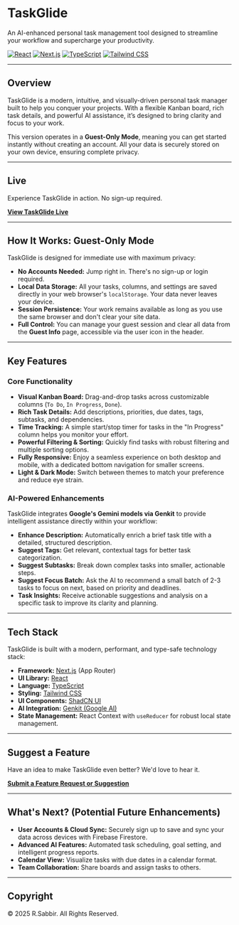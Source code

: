 # TaskGlide

An AI-enhanced personal task management tool designed to streamline your workflow and supercharge your productivity.

[![React](https://img.shields.io/badge/React-18-blue?logo=react&logoColor=61DAFB)](https://react.dev/) [![Next.js](https://img.shields.io/badge/Next.js-15-black?logo=next.js&logoColor=white)](https://nextjs.org/) [![TypeScript](https://img.shields.io/badge/TypeScript-5-blue?logo=typescript&logoColor=white)](https://www.typescriptlang.org/) [![Tailwind CSS](https://img.shields.io/badge/Tailwind_CSS-3-blue?logo=tailwindcss&logoColor=38B2AC)](https://tailwindcss.com/)

---

## Overview

TaskGlide is a modern, intuitive, and visually-driven personal task manager built to help you conquer your projects. With a flexible Kanban board, rich task details, and powerful AI assistance, it’s designed to bring clarity and focus to your work.

This version operates in a **Guest-Only Mode**, meaning you can get started instantly without creating an account. All your data is securely stored on your own device, ensuring complete privacy.

---

## Live

Experience TaskGlide in action. No sign-up required.

**[View TaskGlide Live](https://task-glide.vercel.app/)**


---

## How It Works: Guest-Only Mode

TaskGlide is designed for immediate use with maximum privacy:

-   **No Accounts Needed:** Jump right in. There's no sign-up or login required.
-   **Local Data Storage:** All your tasks, columns, and settings are saved directly in your web browser's `localStorage`. Your data never leaves your device.
-   **Session Persistence:** Your work remains available as long as you use the same browser and don't clear your site data.
-   **Full Control:** You can manage your guest session and clear all data from the **Guest Info** page, accessible via the user icon in the header.

---

## Key Features

### Core Functionality
-   **Visual Kanban Board:** Drag-and-drop tasks across customizable columns (`To Do`, `In Progress`, `Done`).
-   **Rich Task Details:** Add descriptions, priorities, due dates, tags, subtasks, and dependencies.
-   **Time Tracking:** A simple start/stop timer for tasks in the "In Progress" column helps you monitor your effort.
-   **Powerful Filtering & Sorting:** Quickly find tasks with robust filtering and multiple sorting options.
-   **Fully Responsive:** Enjoy a seamless experience on both desktop and mobile, with a dedicated bottom navigation for smaller screens.
-   **Light & Dark Mode:** Switch between themes to match your preference and reduce eye strain.

### AI-Powered Enhancements
TaskGlide integrates **Google's Gemini models via Genkit** to provide intelligent assistance directly within your workflow:

-   **Enhance Description:** Automatically enrich a brief task title with a detailed, structured description.
-   **Suggest Tags:** Get relevant, contextual tags for better task categorization.
-   **Suggest Subtasks:** Break down complex tasks into smaller, actionable steps.
-   **Suggest Focus Batch:** Ask the AI to recommend a small batch of 2-3 tasks to focus on next, based on priority and deadlines.
-   **Task Insights:** Receive actionable suggestions and analysis on a specific task to improve its clarity and planning.

---

## Tech Stack

TaskGlide is built with a modern, performant, and type-safe technology stack:

-   **Framework:** [Next.js](https://nextjs.org/) (App Router)
-   **UI Library:** [React](https://reactjs.org/)
-   **Language:** [TypeScript](https://www.typescriptlang.org/)
-   **Styling:** [Tailwind CSS](https://tailwindcss.com/)
-   **UI Components:** [ShadCN UI](https://ui.shadcn.com/)
-   **AI Integration:** [Genkit (Google AI)](https://firebase.google.com/docs/genkit)
-   **State Management:** React Context with `useReducer` for robust local state management.

---

## Suggest a Feature

Have an idea to make TaskGlide even better? We'd love to hear it.

**[Submit a Feature Request or Suggestion](https://task-glide.vercel.app/feature-request)**

---

## What's Next? (Potential Future Enhancements)

-   **User Accounts & Cloud Sync:** Securely sign up to save and sync your data across devices with Firebase Firestore.
-   **Advanced AI Features:** Automated task scheduling, goal setting, and intelligent progress reports.
-   **Calendar View:** Visualize tasks with due dates in a calendar format.
-   **Team Collaboration:** Share boards and assign tasks to others.

---

## Copyright

&copy; 2025 R.Sabbir. All Rights Reserved.
